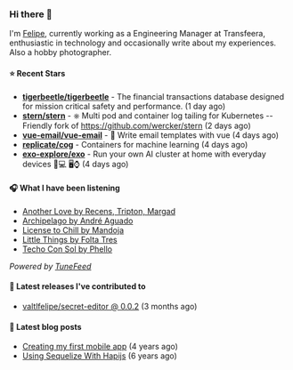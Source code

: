 ### Hi there 👋

I'm [Felipe](https://felipevm.com), currently working as a Engineering Manager at Transfeera, enthusiastic in technology and occasionally write about my experiences. Also a hobby photographer.

#### ⭐ Recent Stars
- **[tigerbeetle/tigerbeetle](https://github.com/tigerbeetle/tigerbeetle)** - The financial transactions database designed for mission critical safety and performance. (1 day ago)
- **[stern/stern](https://github.com/stern/stern)** - ⎈ Multi pod and container log tailing for Kubernetes -- Friendly fork of https://github.com/wercker/stern (2 days ago)
- **[vue-email/vue-email](https://github.com/vue-email/vue-email)** - 💌 Write email templates with vue (4 days ago)
- **[replicate/cog](https://github.com/replicate/cog)** - Containers for machine learning (4 days ago)
- **[exo-explore/exo](https://github.com/exo-explore/exo)** - Run your own AI cluster at home with everyday devices 📱💻 🖥️⌚ (4 days ago)

#### 🎧 What I have been listening
- [Another Love by Recens, Tripton, Margad](https://open.spotify.com/track/2SroSNYVMMy8HgEgxXSwqk)
- [Archipelago by André Aguado](https://open.spotify.com/track/1sSb3ybaaZgTz8VjhBNWc6)
- [License to Chill by Mandoja](https://open.spotify.com/track/6cx22MXtCYO76enMFi8cmx)
- [Little Things by Folta Tres](https://open.spotify.com/track/4ITZMLhFDxgoH8b4dWAqkB)
- [Techo Con Sol by Phello](https://open.spotify.com/track/7rhR91DX8o2nx7e8BvSlZS)

_Powered by [TuneFeed](https://tunefeed.app?ref=valtlfelipe-gh-profile)_ 

#### 🚀 Latest releases I've contributed to


- [valtlfelipe/secret-editor @ 0.0.2](https://github.com/valtlfelipe/secret-editor/releases/tag/0.0.2) (3 months ago)

#### 📄 Latest blog posts
- [Creating my first mobile app](https://felipevm.com/posts/creating-my-first-mobile-app/) (4 years ago)
- [Using Sequelize With Hapijs](https://felipevm.com/posts/using-sequelize-with-hapijs/) (6 years ago)

